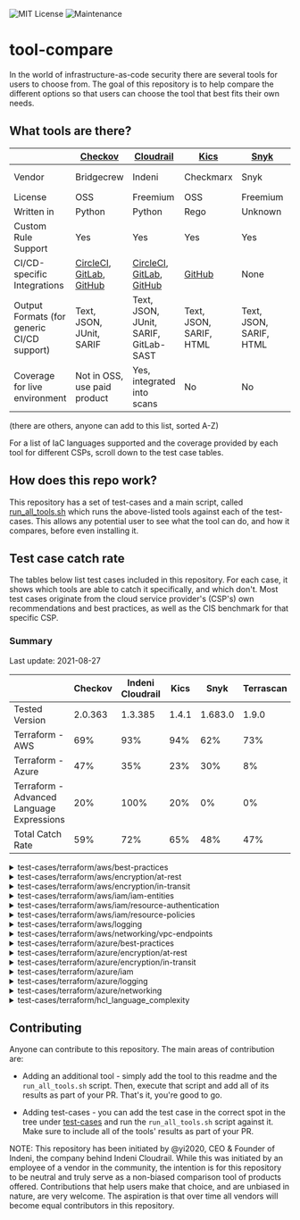![MIT License](https://img.shields.io/github/license/iacsecurity/tool-compare)
![Maintenance](https://img.shields.io/badge/Maintained%3F-yes-green.svg)

# tool-compare
In the world of infrastructure-as-code security there are several tools for users to choose from.
The goal of this repository is to help compare the different options so that users can
choose the tool that best fits their own needs.

## What tools are there?
|     | [Checkov](https://github.com/bridgecrewio/checkov) | [Cloudrail](https://www.indeni.com/cloudrail) | [Kics](https://github.com/Checkmarx/kics) | [Snyk](https://snyk.io/) | [Terrascan](https://github.com/accurics/terrascan) | [Tfsec](https://github.com/tfsec/tfsec) |
|----|----|----|----|----|----|----|
|Vendor|Bridgecrew|Indeni|Checkmarx|Snyk|Accurics|Aqua Security|
|License|OSS|Freemium|OSS|Freemium|OSS|OSS|
|Written in|Python|Python|Rego|Unknown|Rego|Go|
|Custom Rule Support|Yes|Yes|Yes|Yes|Yes|Yes|
|CI/CD-specific Integrations|[CircleCI](https://circleci.com/developer/orbs/orb/bridgecrew/bridgecrew), [GitLab](https://gitlab.com/guided-explorations/ci-cd-plugin-extensions/checkov-iac-sast), [GitHub](https://github.com/bridgecrewio/checkov-action)|[CircleCI](https://circleci.com/developer/orbs/orb/indeni/cloudrail), [GitLab](https://gitlab.com/gitlab-org/gitlab/-/blob/41762757f1729b6c56c81d8654e874f7d7c4fad7/lib/gitlab/ci/templates/Indeni.Cloudrail.gitlab-ci-.yml), [GitHub](https://github.com/indeni/cloudrail-run-ga)|[GitHub](https://github.com/Checkmarx/kics-github-action)|None|[CircleCI](https://circleci.com/developer/orbs/orb/accurics/accurics-cli), [GitHub](https://github.com/accurics/terrascan-action)|[CircleCI](https://circleci.com/developer/orbs/orb/mycodeself/tfsec), [GitHub](https://github.com/aquasecurity/tfsec-sarif-action)|
|Output Formats (for generic CI/CD support)|Text, JSON, JUnit, SARIF|Text, JSON, JUnit, SARIF, GitLab-SAST|Text, JSON, SARIF, HTML|Text, JSON, SARIF, HTML|Text, JSON, JUnit|Text, JSON, JUnit, SARIF|
|Coverage for live environment|Not in OSS, use paid product|Yes, integrated into scans|No|No|Not in OSS, use paid product|Yes via differnet product|

(there are others, anyone can add to this list, sorted A-Z)

For a list of IaC languages supported and the coverage provided by each tool for different CSPs, scroll down to the
test case tables.

## How does this repo work?
This repository has a set of test-cases and a main script, called [run_all_tools.sh](/run_all_tools.sh) 
which runs the above-listed tools against each of the test-cases. This allows any potential user
to see what the tool can do, and how it compares, before even installing it.

## Test case catch rate
The tables below list test cases included in this repository. For each case, it shows which tools
are able to catch it specifically, and which don't. Most test cases originate from the cloud service provider's (CSP's)
own recommendations and best practices, as well as the CIS benchmark for that specific CSP.

### Summary
Last update: 2021-08-27

|     | Checkov | Indeni Cloudrail | Kics | Snyk | Terrascan | Tfsec |
|----|----|----|----|----|----|----|
|Tested Version|2.0.363|1.3.385|1.4.1|1.683.0|1.9.0|0.58.4|
|Terraform - AWS|69%|93%|94%|62%|73%|61%|
|Terraform - Azure|47%|35%|23%|30%|8%|18%|
|Terraform - Advanced Language Expressions|20%|100%|20%|0%|0%|0%|
|Total Catch Rate|59%|72%|65%|48%|47%|43%|


<details><summary>test-cases/terraform/aws/best-practices</summary>

| Test Case | Checkov | Indeni Cloudrail | Kics | Snyk | Terrascan | Tfsec |
|----|----|----|----|----|----|----|
|[alb_drop_http_headers](test-cases/terraform/aws/best-practices/alb_drop_http_headers)|:white_check_mark:|:white_check_mark:|:white_check_mark:|:white_check_mark:|:x:|:white_check_mark:|
|[cloudfront_not_using_waf](test-cases/terraform/aws/best-practices/cloudfront_not_using_waf)|:white_check_mark:|:white_check_mark:|:white_check_mark:|:white_check_mark:|:white_check_mark:|:white_check_mark:|
|[cloudtrail_enabled_on_multi_region](test-cases/terraform/aws/best-practices/cloudtrail_enabled_on_multi_region)|:white_check_mark:|:white_check_mark:|:white_check_mark:|:white_check_mark:|:white_check_mark:|:white_check_mark:|
|[config_aggregator_all_regions](test-cases/terraform/aws/best-practices/config_aggregator_all_regions)|:white_check_mark:|:white_check_mark:|:white_check_mark:|:white_check_mark:|:white_check_mark:|:white_check_mark:|
|[deploy_ec2_to_default_vpc](test-cases/terraform/aws/best-practices/deploy_ec2_to_default_vpc)|:white_check_mark:|:white_check_mark:|:white_check_mark:|:x:|:white_check_mark:|:white_check_mark:|
|[deploy_redshift_in_ec2_classic_mode](test-cases/terraform/aws/best-practices/deploy_redshift_in_ec2_classic_mode)|:white_check_mark:|:white_check_mark:|:white_check_mark:|:x:|:x:|:white_check_mark:|
|[dynamodb_without_recovery_enabled](test-cases/terraform/aws/best-practices/dynamodb_without_recovery_enabled)|:white_check_mark:|:white_check_mark:|:white_check_mark:|:white_check_mark:|:white_check_mark:|:white_check_mark:|
|[ec2_ebs_not_optimized](test-cases/terraform/aws/best-practices/ec2_ebs_not_optimized)|:white_check_mark:|:x:|:white_check_mark:|:x:|:white_check_mark:|:x:|
|[ecr_make_tags_immutable](test-cases/terraform/aws/best-practices/ecr_make_tags_immutable)|:white_check_mark:|:white_check_mark:|:white_check_mark:|:white_check_mark:|:white_check_mark:|:white_check_mark:|
|[ecr_use_image_scanning](test-cases/terraform/aws/best-practices/ecr_use_image_scanning)|:white_check_mark:|:white_check_mark:|:white_check_mark:|:white_check_mark:|:white_check_mark:|:white_check_mark:|
|[ecs_cluster_container_insights](test-cases/terraform/aws/best-practices/ecs_cluster_container_insights)|:white_check_mark:|:white_check_mark:|:white_check_mark:|:white_check_mark:|:x:|:white_check_mark:|
|[elasticache_automatic_backup](test-cases/terraform/aws/best-practices/elasticache_automatic_backup)|:white_check_mark:|:x:|:white_check_mark:|:white_check_mark:|:x:|:white_check_mark:|
|[kms_uses_rotation](test-cases/terraform/aws/best-practices/kms_uses_rotation)|:white_check_mark:|:white_check_mark:|:white_check_mark:|:white_check_mark:|:white_check_mark:|:white_check_mark:|
|[rds_retention_period_set](test-cases/terraform/aws/best-practices/rds_retention_period_set)|:white_check_mark:|:x:|:white_check_mark:|:x:|:white_check_mark:|:white_check_mark:|
|[security_group_no_description_for_rules](test-cases/terraform/aws/best-practices/security_group_no_description_for_rules)|:white_check_mark:|:white_check_mark:|:white_check_mark:|:white_check_mark:|:white_check_mark:|:white_check_mark:|
|[security_group_no_description_for_securi..](test-cases/terraform/aws/best-practices/security_group_no_description_for_security_group)|:x:|:white_check_mark:|:white_check_mark:|:white_check_mark:|:white_check_mark:|:white_check_mark:|
|[security_group_no_unused](test-cases/terraform/aws/best-practices/security_group_no_unused)|:white_check_mark:|:white_check_mark:|:x:|:x:|:x:|:x:|
|[tag_all_items](test-cases/terraform/aws/best-practices/tag_all_items)|:x:|:white_check_mark:|:white_check_mark:|:x:|:x:|:x:|
|[using_public_amis](test-cases/terraform/aws/best-practices/using_public_amis)|:x:|:white_check_mark:|:x:|:x:|:x:|:x:|
|Sub-category Catch Rate|84%|84%|89%|63%|63%|79%|

</details>

<details><summary>test-cases/terraform/aws/encryption/at-rest</summary>

| Test Case | Checkov | Indeni Cloudrail | Kics | Snyk | Terrascan | Tfsec |
|----|----|----|----|----|----|----|
|[athena_not_encrypted](test-cases/terraform/aws/encryption/at-rest/athena_not_encrypted)|:white_check_mark:|:white_check_mark:|:white_check_mark:|:white_check_mark:|:white_check_mark:|:white_check_mark:|
|[cloudtrail_not_encrypted](test-cases/terraform/aws/encryption/at-rest/cloudtrail_not_encrypted)|:white_check_mark:|:white_check_mark:|:white_check_mark:|:white_check_mark:|:white_check_mark:|:white_check_mark:|
|[cloudwatch_groups_not_encrypted](test-cases/terraform/aws/encryption/at-rest/cloudwatch_groups_not_encrypted)|:white_check_mark:|:white_check_mark:|:white_check_mark:|:white_check_mark:|:white_check_mark:|:white_check_mark:|
|[codbuild_using_aws_key](test-cases/terraform/aws/encryption/at-rest/codbuild_using_aws_key)|:x:|:white_check_mark:|:white_check_mark:|:x:|:x:|:x:|
|[dax_cluster_not_encrypted](test-cases/terraform/aws/encryption/at-rest/dax_cluster_not_encrypted)|:white_check_mark:|:white_check_mark:|:white_check_mark:|:white_check_mark:|:white_check_mark:|:white_check_mark:|
|[docdb_cluster_encrypted_at_rest_using_cm..](test-cases/terraform/aws/encryption/at-rest/docdb_cluster_encrypted_at_rest_using_cmk_not_customer_managed)|:x:|:white_check_mark:|:white_check_mark:|:x:|:x:|:white_check_mark:|
|[docdb_cluster_encrypted_without_kms_key](test-cases/terraform/aws/encryption/at-rest/docdb_cluster_encrypted_without_kms_key)|:x:|:white_check_mark:|:white_check_mark:|:white_check_mark:|:white_check_mark:|:white_check_mark:|
|[docdb_clusters_non_encrypted](test-cases/terraform/aws/encryption/at-rest/docdb_clusters_non_encrypted)|:white_check_mark:|:white_check_mark:|:white_check_mark:|:white_check_mark:|:white_check_mark:|:white_check_mark:|
|[dynamodb_not_encrypted](test-cases/terraform/aws/encryption/at-rest/dynamodb_not_encrypted)|:white_check_mark:|:white_check_mark:|:white_check_mark:|:x:|:white_check_mark:|:white_check_mark:|
|[ecr_repo_not_encrypted](test-cases/terraform/aws/encryption/at-rest/ecr_repo_not_encrypted)|:white_check_mark:|:white_check_mark:|:white_check_mark:|:white_check_mark:|:white_check_mark:|:white_check_mark:|
|[elasticache_replication_group_not_encryp..](test-cases/terraform/aws/encryption/at-rest/elasticache_replication_group_not_encrypted_at_rest)|:white_check_mark:|:white_check_mark:|:white_check_mark:|:white_check_mark:|:white_check_mark:|:white_check_mark:|
|[elasticsearch_not_encrypted](test-cases/terraform/aws/encryption/at-rest/elasticsearch_not_encrypted)|:white_check_mark:|:white_check_mark:|:white_check_mark:|:white_check_mark:|:white_check_mark:|:white_check_mark:|
|[kinesis_stream_not_encrypted](test-cases/terraform/aws/encryption/at-rest/kinesis_stream_not_encrypted)|:white_check_mark:|:white_check_mark:|:white_check_mark:|:white_check_mark:|:white_check_mark:|:white_check_mark:|
|[neptune_cluster_no_encryption](test-cases/terraform/aws/encryption/at-rest/neptune_cluster_no_encryption)|:white_check_mark:|:white_check_mark:|:white_check_mark:|:white_check_mark:|:white_check_mark:|:white_check_mark:|
|[rds_cluster_encrypt_at_rest_disabled](test-cases/terraform/aws/encryption/at-rest/rds_cluster_encrypt_at_rest_disabled)|:white_check_mark:|:white_check_mark:|:white_check_mark:|:white_check_mark:|:white_check_mark:|:white_check_mark:|
|[redshift_not_encrypted](test-cases/terraform/aws/encryption/at-rest/redshift_not_encrypted)|:white_check_mark:|:white_check_mark:|:white_check_mark:|:white_check_mark:|:white_check_mark:|:white_check_mark:|
|[rest_api_cache_non_encrypted](test-cases/terraform/aws/encryption/at-rest/rest_api_cache_non_encrypted)|:x:|:white_check_mark:|:white_check_mark:|:white_check_mark:|:x:|:white_check_mark:|
|[s3_bucket_non_encrypted](test-cases/terraform/aws/encryption/at-rest/s3_bucket_non_encrypted)|:white_check_mark:|:white_check_mark:|:white_check_mark:|:white_check_mark:|:white_check_mark:|:white_check_mark:|
|[s3_bucket_object_non_encrypted](test-cases/terraform/aws/encryption/at-rest/s3_bucket_object_non_encrypted)|:x:|:white_check_mark:|:white_check_mark:|:white_check_mark:|:white_check_mark:|:x:|
|[sagemaker_not_encrypted](test-cases/terraform/aws/encryption/at-rest/sagemaker_not_encrypted)|:white_check_mark:|:white_check_mark:|:white_check_mark:|:white_check_mark:|:white_check_mark:|:x:|
|[secretsmanager_secrets_encrypted_at_rest..](test-cases/terraform/aws/encryption/at-rest/secretsmanager_secrets_encrypted_at_rest_with_aws_managed_key_by_default)|:white_check_mark:|:white_check_mark:|:white_check_mark:|:white_check_mark:|:white_check_mark:|:white_check_mark:|
|[secretsmanager_secrets_encrypted_at_rest..](test-cases/terraform/aws/encryption/at-rest/secretsmanager_secrets_encrypted_at_rest_with_aws_managed_key_by_key_arn)|:x:|:white_check_mark:|:white_check_mark:|:x:|:x:|:white_check_mark:|
|[sns_topic_encrypted_at_rest_with_aws_man..](test-cases/terraform/aws/encryption/at-rest/sns_topic_encrypted_at_rest_with_aws_managed_key_by_key_arn)|:x:|:white_check_mark:|:white_check_mark:|:x:|:x:|:white_check_mark:|
|[sqs_queue_not_encrypted](test-cases/terraform/aws/encryption/at-rest/sqs_queue_not_encrypted)|:white_check_mark:|:white_check_mark:|:white_check_mark:|:white_check_mark:|:white_check_mark:|:white_check_mark:|
|[workgroups_non_encrypted](test-cases/terraform/aws/encryption/at-rest/workgroups_non_encrypted)|:white_check_mark:|:white_check_mark:|:white_check_mark:|:white_check_mark:|:x:|:white_check_mark:|
|[workspace_root_volume_not_encrypted_at_r..](test-cases/terraform/aws/encryption/at-rest/workspace_root_volume_not_encrypted_at_rest)|:white_check_mark:|:white_check_mark:|:white_check_mark:|:white_check_mark:|:white_check_mark:|:white_check_mark:|
|[workspace_user_volume_not_encrypted_at_r..](test-cases/terraform/aws/encryption/at-rest/workspace_user_volume_not_encrypted_at_rest)|:white_check_mark:|:white_check_mark:|:white_check_mark:|:white_check_mark:|:white_check_mark:|:white_check_mark:|
|Sub-category Catch Rate|74%|100%|100%|81%|78%|89%|

</details>

<details><summary>test-cases/terraform/aws/encryption/in-transit</summary>

| Test Case | Checkov | Indeni Cloudrail | Kics | Snyk | Terrascan | Tfsec |
|----|----|----|----|----|----|----|
|[alb_use_http](test-cases/terraform/aws/encryption/in-transit/alb_use_http)|:white_check_mark:|:white_check_mark:|:white_check_mark:|:x:|:white_check_mark:|:white_check_mark:|
|[cloudfront_distribution_not_encrypted](test-cases/terraform/aws/encryption/in-transit/cloudfront_distribution_not_encrypted)|:white_check_mark:|:white_check_mark:|:white_check_mark:|:white_check_mark:|:white_check_mark:|:white_check_mark:|
|[cloudfront_protocol_version_is_low](test-cases/terraform/aws/encryption/in-transit/cloudfront_protocol_version_is_low)|:white_check_mark:|:white_check_mark:|:white_check_mark:|:white_check_mark:|:white_check_mark:|:white_check_mark:|
|[ecs_task_definition_not_encrypted_in_tra..](test-cases/terraform/aws/encryption/in-transit/ecs_task_definition_not_encrypted_in_transit)|:white_check_mark:|:white_check_mark:|:white_check_mark:|:white_check_mark:|:white_check_mark:|:white_check_mark:|
|[elasticache_replication_group_not_encryp..](test-cases/terraform/aws/encryption/in-transit/elasticache_replication_group_not_encrypted_in_transit)|:white_check_mark:|:white_check_mark:|:white_check_mark:|:white_check_mark:|:white_check_mark:|:white_check_mark:|
|[elasticsearch_encrypt_node_to_node_disab..](test-cases/terraform/aws/encryption/in-transit/elasticsearch_encrypt_node_to_node_disabled)|:x:|:white_check_mark:|:white_check_mark:|:white_check_mark:|:white_check_mark:|:white_check_mark:|
|[load_balancer_listener_http](test-cases/terraform/aws/encryption/in-transit/load_balancer_listener_http)|:white_check_mark:|:white_check_mark:|:white_check_mark:|:white_check_mark:|:white_check_mark:|:white_check_mark:|
|[vpc_has_only_dynamodb_vpce_gw_connection](test-cases/terraform/aws/encryption/in-transit/vpc_has_only_dynamodb_vpce_gw_connection)|:x:|:white_check_mark:|:x:|:x:|:x:|:x:|
|Sub-category Catch Rate|75%|100%|88%|75%|88%|88%|

</details>

<details><summary>test-cases/terraform/aws/iam/iam-entities</summary>

| Test Case | Checkov | Indeni Cloudrail | Kics | Snyk | Terrascan | Tfsec |
|----|----|----|----|----|----|----|
|[human_users_defined](test-cases/terraform/aws/iam/iam-entities/human_users_defined)|:white_check_mark:|:white_check_mark:|:white_check_mark:|:x:|:x:|:x:|
|[iam_user_inline_policy_attach](test-cases/terraform/aws/iam/iam-entities/iam_user_inline_policy_attach)|:white_check_mark:|:white_check_mark:|:white_check_mark:|:white_check_mark:|:white_check_mark:|:x:|
|[iam_user_managed_policy_direct_attachmen..](test-cases/terraform/aws/iam/iam-entities/iam_user_managed_policy_direct_attachment)|:white_check_mark:|:white_check_mark:|:white_check_mark:|:white_check_mark:|:white_check_mark:|:x:|
|[passrole_and_lambda_permissions_cause_pr..](test-cases/terraform/aws/iam/iam-entities/passrole_and_lambda_permissions_cause_priv_escalation)|:x:|:white_check_mark:|:white_check_mark:|:x:|:white_check_mark:|:x:|
|[policy-too-broad](test-cases/terraform/aws/iam/iam-entities/policy-too-broad)|:x:|:white_check_mark:|:x:|:x:|:x:|:x:|
|[policy_missing_principal](test-cases/terraform/aws/iam/iam-entities/policy_missing_principal)|:x:|:white_check_mark:|:white_check_mark:|:x:|:white_check_mark:|:x:|
|[public_and_private_ec2_same_role](test-cases/terraform/aws/iam/iam-entities/public_and_private_ec2_same_role)|:x:|:white_check_mark:|:white_check_mark:|:x:|:x:|:x:|
|[role_assume_policy_principal_all](test-cases/terraform/aws/iam/iam-entities/role_assume_policy_principal_all)|:white_check_mark:|:white_check_mark:|:white_check_mark:|:white_check_mark:|:x:|:x:|
|Sub-category Catch Rate|50%|100%|88%|38%|50%|0%|

</details>

<details><summary>test-cases/terraform/aws/iam/resource-authentication</summary>

| Test Case | Checkov | Indeni Cloudrail | Kics | Snyk | Terrascan | Tfsec |
|----|----|----|----|----|----|----|
|[rds_without_authentication](test-cases/terraform/aws/iam/resource-authentication/rds_without_authentication)|:white_check_mark:|:x:|:white_check_mark:|:white_check_mark:|:white_check_mark:|:x:|
|[rest_api_without_authorization](test-cases/terraform/aws/iam/resource-authentication/rest_api_without_authorization)|:white_check_mark:|:white_check_mark:|:white_check_mark:|:white_check_mark:|:x:|:x:|
|Sub-category Catch Rate|100%|50%|100%|100%|50%|0%|

</details>

<details><summary>test-cases/terraform/aws/iam/resource-policies</summary>

| Test Case | Checkov | Indeni Cloudrail | Kics | Snyk | Terrascan | Tfsec |
|----|----|----|----|----|----|----|
|[cloudwatch_log_destination_insecure_poli..](test-cases/terraform/aws/iam/resource-policies/cloudwatch_log_destination_insecure_policy)|:x:|:white_check_mark:|:white_check_mark:|:x:|:x:|:x:|
|[ecr_not_secure_policy](test-cases/terraform/aws/iam/resource-policies/ecr_not_secure_policy)|:x:|:white_check_mark:|:white_check_mark:|:x:|:white_check_mark:|:x:|
|[efs_not_secure_policy](test-cases/terraform/aws/iam/resource-policies/efs_not_secure_policy)|:x:|:white_check_mark:|:white_check_mark:|:x:|:white_check_mark:|:x:|
|[elasticsearch_domain_not_secure_policy](test-cases/terraform/aws/iam/resource-policies/elasticsearch_domain_not_secure_policy)|:x:|:white_check_mark:|:white_check_mark:|:x:|:white_check_mark:|:x:|
|[glacier_vault_not_secure_policy](test-cases/terraform/aws/iam/resource-policies/glacier_vault_not_secure_policy)|:white_check_mark:|:white_check_mark:|:x:|:white_check_mark:|:x:|:white_check_mark:|
|[glue_data_catalog_not_secure_policy](test-cases/terraform/aws/iam/resource-policies/glue_data_catalog_not_secure_policy)|:x:|:white_check_mark:|:white_check_mark:|:x:|:x:|:x:|
|[kms_key_not_secure_policy](test-cases/terraform/aws/iam/resource-policies/kms_key_not_secure_policy)|:x:|:white_check_mark:|:white_check_mark:|:x:|:white_check_mark:|:x:|
|[lambda_not_secure_policy](test-cases/terraform/aws/iam/resource-policies/lambda_not_secure_policy)|:x:|:white_check_mark:|:white_check_mark:|:x:|:x:|:x:|
|[rest_api_not_secure_policy](test-cases/terraform/aws/iam/resource-policies/rest_api_not_secure_policy)|:x:|:white_check_mark:|:white_check_mark:|:x:|:white_check_mark:|:x:|
|[s3_bucket_acl_public_all_authenticated_u..](test-cases/terraform/aws/iam/resource-policies/s3_bucket_acl_public_all_authenticated_users_canned)|:white_check_mark:|:white_check_mark:|:white_check_mark:|:white_check_mark:|:white_check_mark:|:white_check_mark:|
|[s3_bucket_acl_public_all_users_canned](test-cases/terraform/aws/iam/resource-policies/s3_bucket_acl_public_all_users_canned)|:white_check_mark:|:white_check_mark:|:white_check_mark:|:white_check_mark:|:white_check_mark:|:white_check_mark:|
|[s3_bucket_acl_public_all_users_canned_wi..](test-cases/terraform/aws/iam/resource-policies/s3_bucket_acl_public_all_users_canned_with_overriding_access_block)|:x:|:white_check_mark:|:white_check_mark:|:x:|:white_check_mark:|:x:|
|[s3_bucket_policy_public_to_all_authentic..](test-cases/terraform/aws/iam/resource-policies/s3_bucket_policy_public_to_all_authenticated_users)|:x:|:white_check_mark:|:white_check_mark:|:x:|:white_check_mark:|:x:|
|[secrets_manager_not_secure_policy](test-cases/terraform/aws/iam/resource-policies/secrets_manager_not_secure_policy)|:x:|:white_check_mark:|:white_check_mark:|:x:|:white_check_mark:|:x:|
|Sub-category Catch Rate|21%|100%|93%|21%|71%|21%|

</details>

<details><summary>test-cases/terraform/aws/logging</summary>

| Test Case | Checkov | Indeni Cloudrail | Kics | Snyk | Terrascan | Tfsec |
|----|----|----|----|----|----|----|
|[api_gateway_no_xray](test-cases/terraform/aws/logging/api_gateway_no_xray)|:white_check_mark:|:white_check_mark:|:white_check_mark:|:white_check_mark:|:white_check_mark:|:white_check_mark:|
|[cloudfront_distribution_without_logging](test-cases/terraform/aws/logging/cloudfront_distribution_without_logging)|:white_check_mark:|:white_check_mark:|:white_check_mark:|:white_check_mark:|:white_check_mark:|:white_check_mark:|
|[cloudtrail_file_log_validation_disabled](test-cases/terraform/aws/logging/cloudtrail_file_log_validation_disabled)|:white_check_mark:|:white_check_mark:|:white_check_mark:|:white_check_mark:|:white_check_mark:|:white_check_mark:|
|[cloudwatch_log_groups_no_retention](test-cases/terraform/aws/logging/cloudwatch_log_groups_no_retention)|:white_check_mark:|:white_check_mark:|:white_check_mark:|:white_check_mark:|:white_check_mark:|:x:|
|[docdb_audit_logs_missing](test-cases/terraform/aws/logging/docdb_audit_logs_missing)|:white_check_mark:|:white_check_mark:|:white_check_mark:|:white_check_mark:|:white_check_mark:|:white_check_mark:|
|[ec2_without_monitoring](test-cases/terraform/aws/logging/ec2_without_monitoring)|:white_check_mark:|:x:|:white_check_mark:|:x:|:white_check_mark:|:x:|
|[eks_logging_disabled](test-cases/terraform/aws/logging/eks_logging_disabled)|:white_check_mark:|:white_check_mark:|:white_check_mark:|:white_check_mark:|:white_check_mark:|:white_check_mark:|
|[elasticsearch_domain_logging_disabled](test-cases/terraform/aws/logging/elasticsearch_domain_logging_disabled)|:white_check_mark:|:white_check_mark:|:white_check_mark:|:white_check_mark:|:white_check_mark:|:white_check_mark:|
|[elb_without_access_logs](test-cases/terraform/aws/logging/elb_without_access_logs)|:white_check_mark:|:x:|:white_check_mark:|:x:|:white_check_mark:|:x:|
|[globalaccelerator_accelerator_no_flow_lo..](test-cases/terraform/aws/logging/globalaccelerator_accelerator_no_flow_logs)|:white_check_mark:|:white_check_mark:|:white_check_mark:|:white_check_mark:|:white_check_mark:|:x:|
|[lambda_without_explicit_log_group](test-cases/terraform/aws/logging/lambda_without_explicit_log_group)|:x:|:white_check_mark:|:x:|:x:|:x:|:x:|
|[lambda_without_xray](test-cases/terraform/aws/logging/lambda_without_xray)|:white_check_mark:|:white_check_mark:|:white_check_mark:|:white_check_mark:|:white_check_mark:|:white_check_mark:|
|[neptune_cluster_no_logging](test-cases/terraform/aws/logging/neptune_cluster_no_logging)|:white_check_mark:|:white_check_mark:|:white_check_mark:|:x:|:white_check_mark:|:white_check_mark:|
|[rds_without_logging](test-cases/terraform/aws/logging/rds_without_logging)|:white_check_mark:|:x:|:white_check_mark:|:x:|:white_check_mark:|:x:|
|[redshift_without_logging](test-cases/terraform/aws/logging/redshift_without_logging)|:white_check_mark:|:white_check_mark:|:white_check_mark:|:white_check_mark:|:white_check_mark:|:x:|
|[rest_api_no_access_logging](test-cases/terraform/aws/logging/rest_api_no_access_logging)|:white_check_mark:|:white_check_mark:|:white_check_mark:|:white_check_mark:|:white_check_mark:|:white_check_mark:|
|[s3_access_logging_disabled](test-cases/terraform/aws/logging/s3_access_logging_disabled)|:white_check_mark:|:white_check_mark:|:white_check_mark:|:white_check_mark:|:white_check_mark:|:white_check_mark:|
|Sub-category Catch Rate|94%|82%|94%|71%|94%|59%|

</details>

<details><summary>test-cases/terraform/aws/networking/vpc-endpoints</summary>

| Test Case | Checkov | Indeni Cloudrail | Kics | Snyk | Terrascan | Tfsec |
|----|----|----|----|----|----|----|
|[dynamodb-vpce-exist-without-routeassocia..](test-cases/terraform/aws/networking/vpc-endpoints/dynamodb-vpce-exist-without-routeassociation)|:x:|:white_check_mark:|:white_check_mark:|:x:|:x:|:x:|
|[sqs-vpc-endpoint-without-dns-resolution](test-cases/terraform/aws/networking/vpc-endpoints/sqs-vpc-endpoint-without-dns-resolution)|:x:|:white_check_mark:|:white_check_mark:|:x:|:x:|:x:|
|Sub-category Catch Rate|0%|100%|100%|0%|0%|0%|

</details>

<details><summary>test-cases/terraform/azure/best-practices</summary>

| Test Case | Checkov | Indeni Cloudrail | Kics | Snyk | Terrascan | Tfsec |
|----|----|----|----|----|----|----|
|[defender_for_app_services_disabled](test-cases/terraform/azure/best-practices/defender_for_app_services_disabled)|:white_check_mark:|:x:|:x:|:x:|:x:|:x:|
|[defender_for_container_registry_not_used](test-cases/terraform/azure/best-practices/defender_for_container_registry_not_used)|:white_check_mark:|:white_check_mark:|:white_check_mark:|:white_check_mark:|:x:|:white_check_mark:|
|[defender_for_keyvault_disabled](test-cases/terraform/azure/best-practices/defender_for_keyvault_disabled)|:white_check_mark:|:x:|:white_check_mark:|:white_check_mark:|:x:|:white_check_mark:|
|[defender_for_kubernetes_not_used](test-cases/terraform/azure/best-practices/defender_for_kubernetes_not_used)|:white_check_mark:|:white_check_mark:|:white_check_mark:|:white_check_mark:|:x:|:white_check_mark:|
|[defender_for_servers_not_used](test-cases/terraform/azure/best-practices/defender_for_servers_not_used)|:white_check_mark:|:white_check_mark:|:white_check_mark:|:white_check_mark:|:x:|:white_check_mark:|
|[defender_for_sql_servers_not_used](test-cases/terraform/azure/best-practices/defender_for_sql_servers_not_used)|:white_check_mark:|:white_check_mark:|:white_check_mark:|:white_check_mark:|:x:|:white_check_mark:|
|[defender_for_storage_not_used](test-cases/terraform/azure/best-practices/defender_for_storage_not_used)|:white_check_mark:|:white_check_mark:|:white_check_mark:|:white_check_mark:|:x:|:white_check_mark:|
|[email_notifications_for_high_severity_al..](test-cases/terraform/azure/best-practices/email_notifications_for_high_severity_alerts_not_used)|:white_check_mark:|:white_check_mark:|:white_check_mark:|:white_check_mark:|:x:|:white_check_mark:|
|[func_app_not_using_http2](test-cases/terraform/azure/best-practices/func_app_not_using_http2)|:white_check_mark:|:white_check_mark:|:x:|:x:|:x:|:x:|
|[func_app_not_using_latest_tls](test-cases/terraform/azure/best-practices/func_app_not_using_latest_tls)|:x:|:white_check_mark:|:x:|:x:|:x:|:x:|
|[functionapp_lin_java_isnot_latest](test-cases/terraform/azure/best-practices/functionapp_lin_java_isnot_latest)|:x:|:x:|:x:|:x:|:x:|:x:|
|[functionapp_python_isnot_latest](test-cases/terraform/azure/best-practices/functionapp_python_isnot_latest)|:x:|:x:|:x:|:x:|:x:|:x:|
|[functionapp_win_java_isnot_latest](test-cases/terraform/azure/best-practices/functionapp_win_java_isnot_latest)|:x:|:x:|:x:|:x:|:x:|:x:|
|[sql_vulnerability_assessment_not_enabled](test-cases/terraform/azure/best-practices/sql_vulnerability_assessment_not_enabled)|:white_check_mark:|:x:|:x:|:x:|:x:|:x:|
|[sql_vulnerability_email_not_set](test-cases/terraform/azure/best-practices/sql_vulnerability_email_not_set)|:white_check_mark:|:x:|:x:|:white_check_mark:|:x:|:x:|
|[vm_unmanaged_disks](test-cases/terraform/azure/best-practices/vm_unmanaged_disks)|:white_check_mark:|:x:|:x:|:x:|:x:|:x:|
|[vmss_unmanaged_disks](test-cases/terraform/azure/best-practices/vmss_unmanaged_disks)|:x:|:x:|:x:|:x:|:x:|:x:|
|[vpn_gw_using_basic_sku](test-cases/terraform/azure/best-practices/vpn_gw_using_basic_sku)|:x:|:white_check_mark:|:x:|:x:|:x:|:x:|
|[webapp_http2_not_enabled](test-cases/terraform/azure/best-practices/webapp_http2_not_enabled)|:white_check_mark:|:x:|:x:|:white_check_mark:|:x:|:x:|
|[webapp_lin_java_isnot_latest](test-cases/terraform/azure/best-practices/webapp_lin_java_isnot_latest)|:x:|:x:|:x:|:x:|:x:|:x:|
|[webapp_php_isnot_latest](test-cases/terraform/azure/best-practices/webapp_php_isnot_latest)|:x:|:x:|:x:|:x:|:x:|:x:|
|[webapp_win_java_isnot_latest](test-cases/terraform/azure/best-practices/webapp_win_java_isnot_latest)|:x:|:x:|:x:|:x:|:x:|:x:|
|Sub-category Catch Rate|59%|41%|32%|41%|0%|32%|

</details>

<details><summary>test-cases/terraform/azure/encryption/at-rest</summary>

| Test Case | Checkov | Indeni Cloudrail | Kics | Snyk | Terrascan | Tfsec |
|----|----|----|----|----|----|----|
|[activitylog_storage_account_encryption_n..](test-cases/terraform/azure/encryption/at-rest/activitylog_storage_account_encryption_not_enabled)|:x:|:x:|:x:|:x:|:x:|:x:|
|[sql_encryption_customer_key_not_set](test-cases/terraform/azure/encryption/at-rest/sql_encryption_customer_key_not_set)|:x:|:x:|:x:|:x:|:x:|:x:|
|[storacc_encryption_not_enabled](test-cases/terraform/azure/encryption/at-rest/storacc_encryption_not_enabled)|:white_check_mark:|:x:|:x:|:x:|:x:|:x:|
|Sub-category Catch Rate|33%|0%|0%|0%|0%|0%|

</details>

<details><summary>test-cases/terraform/azure/encryption/in-transit</summary>

| Test Case | Checkov | Indeni Cloudrail | Kics | Snyk | Terrascan | Tfsec |
|----|----|----|----|----|----|----|
|[app_service_ftps_unused](test-cases/terraform/azure/encryption/in-transit/app_service_ftps_unused)|:x:|:white_check_mark:|:x:|:x:|:x:|:x:|
|[app_service_use_most_recent_supported_tl..](test-cases/terraform/azure/encryption/in-transit/app_service_use_most_recent_supported_tls)|:white_check_mark:|:white_check_mark:|:x:|:white_check_mark:|:x:|:x:|
|[func_app_ftps_not_required](test-cases/terraform/azure/encryption/in-transit/func_app_ftps_not_required)|:x:|:x:|:x:|:x:|:x:|:x:|
|[mysql_not_forcing_ssl](test-cases/terraform/azure/encryption/in-transit/mysql_not_forcing_ssl)|:white_check_mark:|:white_check_mark:|:white_check_mark:|:white_check_mark:|:white_check_mark:|:white_check_mark:|
|[postgresql_not_forcing_ssl](test-cases/terraform/azure/encryption/in-transit/postgresql_not_forcing_ssl)|:white_check_mark:|:white_check_mark:|:white_check_mark:|:white_check_mark:|:white_check_mark:|:white_check_mark:|
|Sub-category Catch Rate|60%|80%|40%|60%|40%|40%|

</details>

<details><summary>test-cases/terraform/azure/iam</summary>

| Test Case | Checkov | Indeni Cloudrail | Kics | Snyk | Terrascan | Tfsec |
|----|----|----|----|----|----|----|
|[app_service_authentication_missing](test-cases/terraform/azure/iam/app_service_authentication_missing)|:white_check_mark:|:white_check_mark:|:x:|:white_check_mark:|:x:|:x:|
|[custom-role-owner-exists](test-cases/terraform/azure/iam/custom-role-owner-exists)|:white_check_mark:|:x:|:white_check_mark:|:x:|:x:|:x:|
|[func_app_authentication](test-cases/terraform/azure/iam/func_app_authentication)|:white_check_mark:|:white_check_mark:|:x:|:x:|:x:|:x:|
|[func_app_client_cert_optional](test-cases/terraform/azure/iam/func_app_client_cert_optional)|:x:|:white_check_mark:|:x:|:x:|:x:|:x:|
|[functionapp_not_use_managedidentity](test-cases/terraform/azure/iam/functionapp_not_use_managedidentity)|:x:|:x:|:x:|:x:|:x:|:x:|
|[sql-server-ad-admin-not-set](test-cases/terraform/azure/iam/sql-server-ad-admin-not-set)|:x:|:x:|:x:|:x:|:x:|:x:|
|[storage_account_public_access_disabled](test-cases/terraform/azure/iam/storage_account_public_access_disabled)|:white_check_mark:|:x:|:x:|:x:|:x:|:x:|
|[webapp_client_cert_not_enabled](test-cases/terraform/azure/iam/webapp_client_cert_not_enabled)|:white_check_mark:|:x:|:x:|:white_check_mark:|:x:|:x:|
|[webapp_not_use_managedidentity](test-cases/terraform/azure/iam/webapp_not_use_managedidentity)|:white_check_mark:|:x:|:x:|:x:|:x:|:x:|
|Sub-category Catch Rate|67%|33%|11%|22%|0%|0%|

</details>

<details><summary>test-cases/terraform/azure/logging</summary>

| Test Case | Checkov | Indeni Cloudrail | Kics | Snyk | Terrascan | Tfsec |
|----|----|----|----|----|----|----|
|[auto_prov_log_analytics_agent_disabled](test-cases/terraform/azure/logging/auto_prov_log_analytics_agent_disabled)|:x:|:white_check_mark:|:x:|:x:|:x:|:x:|
|[batch_diagnostic_disabled](test-cases/terraform/azure/logging/batch_diagnostic_disabled)|:x:|:x:|:x:|:x:|:x:|:x:|
|[dl_analytics_diagnostic_not_enabled](test-cases/terraform/azure/logging/dl_analytics_diagnostic_not_enabled)|:x:|:x:|:x:|:x:|:x:|:x:|
|[dl_store_diagnostic_not_enabled](test-cases/terraform/azure/logging/dl_store_diagnostic_not_enabled)|:x:|:x:|:x:|:x:|:x:|:x:|
|[event_hub_diagnostic_not_enabled](test-cases/terraform/azure/logging/event_hub_diagnostic_not_enabled)|:x:|:x:|:x:|:x:|:x:|:x:|
|[iot_hub_diagnostic_not_enabled](test-cases/terraform/azure/logging/iot_hub_diagnostic_not_enabled)|:x:|:x:|:x:|:x:|:x:|:x:|
|[logic_app_wf_diagnostic_not_enabled](test-cases/terraform/azure/logging/logic_app_wf_diagnostic_not_enabled)|:x:|:x:|:x:|:x:|:x:|:x:|
|[postgresql_log_connections_not_enabled](test-cases/terraform/azure/logging/postgresql_log_connections_not_enabled)|:white_check_mark:|:x:|:white_check_mark:|:white_check_mark:|:white_check_mark:|:x:|
|[postgresql_log_disconnections_not_enable..](test-cases/terraform/azure/logging/postgresql_log_disconnections_not_enabled)|:x:|:x:|:white_check_mark:|:white_check_mark:|:white_check_mark:|:x:|
|[postgresql_logcheckpoints_not_enabled](test-cases/terraform/azure/logging/postgresql_logcheckpoints_not_enabled)|:white_check_mark:|:x:|:white_check_mark:|:white_check_mark:|:white_check_mark:|:x:|
|[search_diagnostic_not_enabled](test-cases/terraform/azure/logging/search_diagnostic_not_enabled)|:x:|:x:|:x:|:x:|:x:|:x:|
|[servicebus_namespace_not_enabled](test-cases/terraform/azure/logging/servicebus_namespace_not_enabled)|:x:|:x:|:x:|:x:|:x:|:x:|
|[sql-server-audit-retention-30](test-cases/terraform/azure/logging/sql-server-audit-retention-30)|:white_check_mark:|:white_check_mark:|:x:|:x:|:x:|:x:|
|[sql_server_audit_not_used](test-cases/terraform/azure/logging/sql_server_audit_not_used)|:white_check_mark:|:white_check_mark:|:white_check_mark:|:white_check_mark:|:x:|:white_check_mark:|
|[stream_analytics_diagnostic_not_enabled](test-cases/terraform/azure/logging/stream_analytics_diagnostic_not_enabled)|:x:|:x:|:x:|:x:|:x:|:x:|
|[vmss_win_diagnostic_log_disabled](test-cases/terraform/azure/logging/vmss_win_diagnostic_log_disabled)|:x:|:x:|:x:|:x:|:x:|:x:|
|Sub-category Catch Rate|25%|19%|25%|25%|19%|6%|

</details>

<details><summary>test-cases/terraform/azure/networking</summary>

| Test Case | Checkov | Indeni Cloudrail | Kics | Snyk | Terrascan | Tfsec |
|----|----|----|----|----|----|----|
|[no_unused_nsg](test-cases/terraform/azure/networking/no_unused_nsg)|:x:|:white_check_mark:|:x:|:x:|:x:|:x:|
|[public_access_sql_db](test-cases/terraform/azure/networking/public_access_sql_db)|:white_check_mark:|:white_check_mark:|:x:|:x:|:x:|:white_check_mark:|
|[vm_public_rdp_lb_opened](test-cases/terraform/azure/networking/vm_public_rdp_lb_opened)|:x:|:x:|:x:|:x:|:x:|:x:|
|[vm_public_rdp_nat_opened](test-cases/terraform/azure/networking/vm_public_rdp_nat_opened)|:x:|:x:|:x:|:x:|:x:|:x:|
|[vmss_public_rdp_lb_opened](test-cases/terraform/azure/networking/vmss_public_rdp_lb_opened)|:x:|:x:|:x:|:x:|:x:|:x:|
|Sub-category Catch Rate|20%|40%|0%|0%|0%|20%|

</details>

<details><summary>test-cases/terraform/hcl_language_complexity</summary>

| Test Case | Checkov | Indeni Cloudrail | Kics | Snyk | Terrascan | Tfsec |
|----|----|----|----|----|----|----|
|[using_count_and_ternary_expr](test-cases/terraform/hcl_language_complexity/using_count_and_ternary_expr)|:x:|:white_check_mark:|:x:|:x:|:x:|:x:|
|[using_for_each](test-cases/terraform/hcl_language_complexity/using_for_each)|:x:|:white_check_mark:|:x:|:x:|:x:|:x:|
|[using_locals](test-cases/terraform/hcl_language_complexity/using_locals)|:x:|:white_check_mark:|:white_check_mark:|:x:|:x:|:x:|
|[using_module_multi](test-cases/terraform/hcl_language_complexity/using_module_multi)|:white_check_mark:|:white_check_mark:|:x:|:x:|:x:|:x:|
|[using_module_simple](test-cases/terraform/hcl_language_complexity/using_module_simple)|:x:|:white_check_mark:|:x:|:x:|:x:|:x:|
|Sub-category Catch Rate|20%|100%|20%|0%|0%|0%|

</details>


## Contributing
Anyone can contribute to this repository. The main areas of contribution are:

* Adding an additional tool - simply add the tool to this readme and the `run_all_tools.sh` script. Then,
execute that script and add all of its results as part of your PR. That's it, you're good to go.

* Adding test-cases - you can add the test case in the correct spot in the tree under [test-cases](/test-cases)
and run the `run_all_tools.sh` script against it. Make sure to include all of the tools' results as part of your PR.

NOTE: This repository has been initiated by @yi2020, CEO & Founder of Indeni, the company behind Indeni Cloudrail. While this was initiated by an employee of a vendor in the community, the intention is for this repository to be neutral and truly serve as a non-biased comparison tool of products offered. Contributions that help users make that choice, and are unbiased in nature, are very welcome. The aspiration is that over time all vendors will become equal contributors in this repository.

